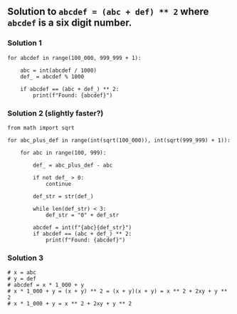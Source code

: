 ## Solution to `abcdef = (abc + def) ** 2` where `abcdef` is a six digit number.


### Solution 1

```
for abcdef in range(100_000, 999_999 + 1):
    
    abc = int(abcdef / 1000)
    def_ = abcdef % 1000

    if abcdef == (abc + def_) ** 2:
        print(f"Found: {abcdef}")
```

### Solution 2 (slightly faster?)

```
from math import sqrt

for abc_plus_def in range(int(sqrt(100_000)), int(sqrt(999_999) + 1)):

    for abc in range(100, 999):

        def_ = abc_plus_def - abc

        if not def_ > 0:
            continue
        
        def_str = str(def_)

        while len(def_str) < 3:
            def_str = "0" + def_str

        abcdef = int(f"{abc}{def_str}")
        if abcdef == (abc + def_) ** 2:
            print(f"Found: {abcdef}")
```

### Solution 3

```
# x = abc
# y = def
# abcdef = x * 1_000 + y
# x * 1_000 + y = (x + y) ** 2 = (x + y)(x + y) = x ** 2 + 2xy + y ** 2
# x * 1_000 + y = x ** 2 + 2xy + y ** 2
```

